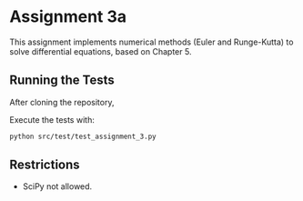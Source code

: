 # Assignment 3a
This assignment implements numerical methods (Euler and Runge-Kutta) to solve differential equations, based on Chapter 5.


## Running the Tests

After cloning the repository,

Execute the tests with:
```bash
python src/test/test_assignment_3.py
```

## Restrictions
- SciPy not allowed.
